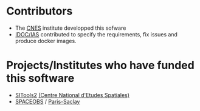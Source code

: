 
# Contributors 
 - The [CNES](https://cnes.fr/fr/) institute developped this sofware
 - [IDOC/IAS](https://idoc.ias.u-psud.fr/) contributed to specify the requirements, fix issues and produce docker images.
# Projects/Institutes who have funded this software
 - [SITools2](http://sitools2.github.io/) [(Centre National d'Etudes Spatiales)](https://cnes.fr/)
 - [SPACEOBS](https://www.universite-paris-saclay.fr/recherche/projet/spaceobs-un-incubateur-spatial) / [Paris-Saclay](https://www.universite-paris-saclay.fr)